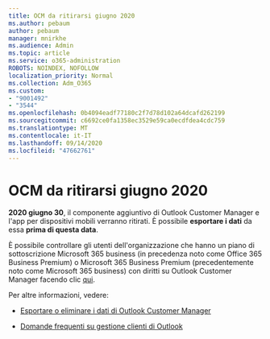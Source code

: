 ```yaml
---
title: OCM da ritirarsi giugno 2020
ms.author: pebaum
author: pebaum
manager: mnirkhe
ms.audience: Admin
ms.topic: article
ms.service: o365-administration
ROBOTS: NOINDEX, NOFOLLOW
localization_priority: Normal
ms.collection: Adm_O365
ms.custom:
- "9001492"
- "3544"
ms.openlocfilehash: 0b4094eadf77180c2f7d78d102a64dcafd262199
ms.sourcegitcommit: c6692ce0fa1358ec3529e59ca0ecdfdea4cdc759
ms.translationtype: MT
ms.contentlocale: it-IT
ms.lasthandoff: 09/14/2020
ms.locfileid: "47662761"
---
```

# <a name="ocm-to-be-retired-june-2020"></a>OCM da ritirarsi giugno 2020


**2020 giugno 30**, il componente aggiuntivo di Outlook Customer Manager e l'app per dispositivi mobili verranno ritirati. È possibile  **esportare i dati**  da essa  **prima di questa data**.  

È possibile controllare gli utenti dell'organizzazione che hanno un piano di sottoscrizione Microsoft 365 business (in precedenza noto come Office 365 Business Premium) o Microsoft 365 Business Premium (precedentemente noto come Microsoft 365 business) con diritti su Outlook Customer Manager facendo clic [qui](https://admin.microsoft.com/AdminPortal/Home?ref=/users).

Per altre informazioni, vedere:

- [Esportare o eliminare i dati di Outlook Customer Manager](https://support.office.com/article/1a421cb4-e8de-4b44-bfb8-710b92820439)

- [Domande frequenti su gestione clienti di Outlook](https://support.office.com/article/88e127ca-43a1-4c9d-8d52-6ad3a80f9c32)
